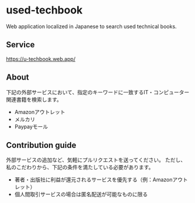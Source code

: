 # used-techbook
Web application localized in Japanese to search used technical books.

## Service
https://u-techbook.web.app/

## About
下記の外部サービスにおいて、指定のキーワードに一致するIT・コンピューター関連書籍を検索します。
- Amazonアウトレット
- メルカリ
- Paypayモール

## Contribution guide
外部サービスの追加など、気軽にプルリクエストを送ってください。
ただし、私のこだわりから、下記の条件を満たしている必要があります。

- 著者・出版社に利益が還元されるサービスを優先する（例：Amazonアウトレット）
- 個人間取引サービスの場合は匿名配送が可能なものに限る
